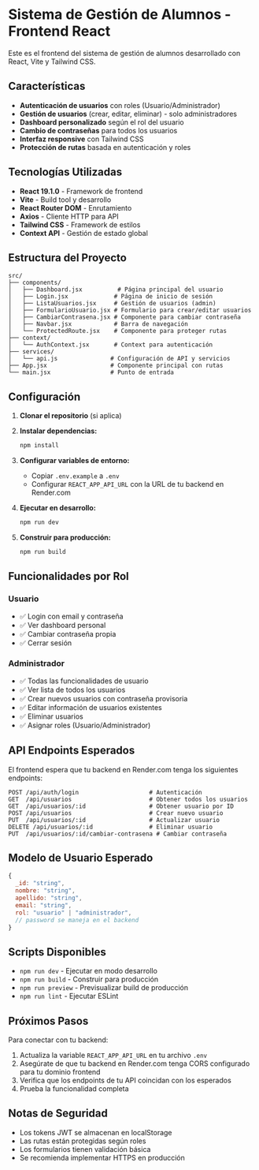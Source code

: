 # Sistema de Gestión de Alumnos - Frontend React

Este es el frontend del sistema de gestión de alumnos desarrollado con React, Vite y Tailwind CSS.

## Características

- **Autenticación de usuarios** con roles (Usuario/Administrador)
- **Gestión de usuarios** (crear, editar, eliminar) - solo administradores
- **Dashboard personalizado** según el rol del usuario
- **Cambio de contraseñas** para todos los usuarios
- **Interfaz responsive** con Tailwind CSS
- **Protección de rutas** basada en autenticación y roles

## Tecnologías Utilizadas

- **React 19.1.0** - Framework de frontend
- **Vite** - Build tool y desarrollo
- **React Router DOM** - Enrutamiento
- **Axios** - Cliente HTTP para API
- **Tailwind CSS** - Framework de estilos
- **Context API** - Gestión de estado global

## Estructura del Proyecto

```
src/
├── components/
│   ├── Dashboard.jsx          # Página principal del usuario
│   ├── Login.jsx             # Página de inicio de sesión
│   ├── ListaUsuarios.jsx     # Gestión de usuarios (admin)
│   ├── FormularioUsuario.jsx # Formulario para crear/editar usuarios
│   ├── CambiarContrasena.jsx # Componente para cambiar contraseña
│   ├── Navbar.jsx            # Barra de navegación
│   └── ProtectedRoute.jsx    # Componente para proteger rutas
├── context/
│   └── AuthContext.jsx       # Context para autenticación
├── services/
│   └── api.js               # Configuración de API y servicios
├── App.jsx                  # Componente principal con rutas
└── main.jsx                 # Punto de entrada
```

## Configuración

1. **Clonar el repositorio** (si aplica)

2. **Instalar dependencias:**
   ```bash
   npm install
   ```

3. **Configurar variables de entorno:**
   - Copiar `.env.example` a `.env`
   - Configurar `REACT_APP_API_URL` con la URL de tu backend en Render.com

4. **Ejecutar en desarrollo:**
   ```bash
   npm run dev
   ```

5. **Construir para producción:**
   ```bash
   npm run build
   ```

## Funcionalidades por Rol

### Usuario
- ✅ Login con email y contraseña
- ✅ Ver dashboard personal
- ✅ Cambiar contraseña propia
- ✅ Cerrar sesión

### Administrador
- ✅ Todas las funcionalidades de usuario
- ✅ Ver lista de todos los usuarios
- ✅ Crear nuevos usuarios con contraseña provisoria
- ✅ Editar información de usuarios existentes
- ✅ Eliminar usuarios
- ✅ Asignar roles (Usuario/Administrador)

## API Endpoints Esperados

El frontend espera que tu backend en Render.com tenga los siguientes endpoints:

```
POST /api/auth/login                    # Autenticación
GET  /api/usuarios                      # Obtener todos los usuarios
GET  /api/usuarios/:id                  # Obtener usuario por ID
POST /api/usuarios                      # Crear nuevo usuario
PUT  /api/usuarios/:id                  # Actualizar usuario
DELETE /api/usuarios/:id                # Eliminar usuario
PUT  /api/usuarios/:id/cambiar-contrasena # Cambiar contraseña
```

## Modelo de Usuario Esperado

```javascript
{
  _id: "string",
  nombre: "string",
  apellido: "string", 
  email: "string",
  rol: "usuario" | "administrador",
  // password se maneja en el backend
}
```

## Scripts Disponibles

- `npm run dev` - Ejecutar en modo desarrollo
- `npm run build` - Construir para producción
- `npm run preview` - Previsualizar build de producción
- `npm run lint` - Ejecutar ESLint

## Próximos Pasos

Para conectar con tu backend:

1. Actualiza la variable `REACT_APP_API_URL` en tu archivo `.env`
2. Asegúrate de que tu backend en Render.com tenga CORS configurado para tu dominio frontend
3. Verifica que los endpoints de tu API coincidan con los esperados
4. Prueba la funcionalidad completa

## Notas de Seguridad

- Los tokens JWT se almacenan en localStorage
- Las rutas están protegidas según roles
- Los formularios tienen validación básica
- Se recomienda implementar HTTPS en producción
